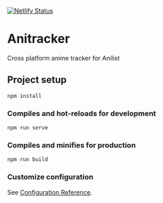 [![Netlify Status](https://api.netlify.com/api/v1/badges/5844e904-e1aa-468b-aefb-44563a505095/deploy-status)](https://app.netlify.com/sites/frosty-curie-b638b1/deploys)

# Anitracker

Cross platform anime tracker for Anilist

## Project setup
```
npm install
```

### Compiles and hot-reloads for development
```
npm run serve
```

### Compiles and minifies for production
```
npm run build
```

### Customize configuration
See [Configuration Reference](https://cli.vuejs.org/config/).